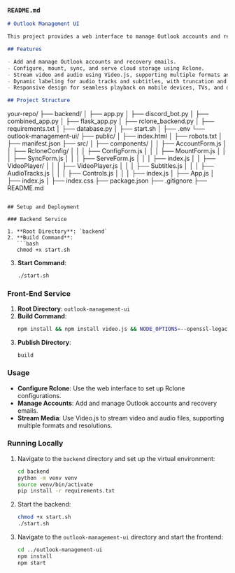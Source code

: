 ### `README.md`
```markdown
# Outlook Management UI

This project provides a web interface to manage Outlook accounts and recovery emails, integrated with Rclone for cloud storage operations and Video.js for media streaming.

## Features

- Add and manage Outlook accounts and recovery emails.
- Configure, mount, sync, and serve cloud storage using Rclone.
- Stream video and audio using Video.js, supporting multiple formats and resolutions up to 4K.
- Dynamic labeling for audio tracks and subtitles, with truncation and tooltips for long names.
- Responsive design for seamless playback on mobile devices, TVs, and desktops.

## Project Structure

```
your-repo/
├── backend/
│   ├── app.py
│   ├── discord_bot.py
│   ├── combined_app.py
│   ├── flask_app.py
│   ├── rclone_backend.py
│   ├── requirements.txt
│   ├── database.py
│   ├── start.sh
│   ├── .env
└── outlook-management-ui/
    ├── public/
    │   ├── index.html
    │   ├── robots.txt
    │   ├── manifest.json
    ├── src/
    │   ├── components/
    │   │   ├── AccountForm.js
    │   │   ├── RcloneConfig/
    │   │   │   ├── ConfigForm.js
    │   │   │   ├── MountForm.js
    │   │   │   ├── SyncForm.js
    │   │   │   ├── ServeForm.js
    │   │   │   ├── index.js
    │   │   ├── VideoPlayer/
    │   │   │   ├── VideoPlayer.js
    │   │   │   ├── Subtitles.js
    │   │   │   ├── AudioTracks.js
    │   │   │   ├── Controls.js
    │   │   │   ├── index.js
    │   ├── App.js
    │   ├── index.js
    │   ├── index.css
    ├── package.json
    ├── .gitignore
    ├── README.md
```

## Setup and Deployment

### Backend Service

1. **Root Directory**: `backend`
2. **Build Command**:
   ```bash
   chmod +x start.sh
   ```
3. **Start Command**:
   ```bash
   ./start.sh
   ```

### Front-End Service

1. **Root Directory**: `outlook-management-ui`
2. **Build Command**:
   ```bash
   npm install && npm install video.js && NODE_OPTIONS=--openssl-legacy-provider npm run build
   ```
3. **Publish Directory**:
   ```plaintext
   build
   ```

### Usage

- **Configure Rclone**: Use the web interface to set up Rclone configurations.
- **Manage Accounts**: Add and manage Outlook accounts and recovery emails.
- **Stream Media**: Use Video.js to stream video and audio files, supporting multiple formats and resolutions.

### Running Locally

1. Navigate to the `backend` directory and set up the virtual environment:
   ```bash
   cd backend
   python -m venv venv
   source venv/bin/activate
   pip install -r requirements.txt
   ```

2. Start the backend:
   ```bash
   chmod +x start.sh
   ./start.sh
   ```

3. Navigate to the `outlook-management-ui` directory and start the frontend:
   ```bash
   cd ../outlook-management-ui
   npm install
   npm start
   ```
